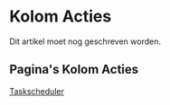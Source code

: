 # Kolom Acties

Dit artikel moet nog geschreven worden.

## Pagina's Kolom Acties

[Taskscheduler](kolom_acties/taskscheduler.md)
